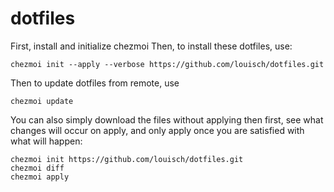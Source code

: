 # dotfiles

First, install and initialize chezmoi
Then, to install these dotfiles, use:
```
chezmoi init --apply --verbose https://github.com/louisch/dotfiles.git
```

Then to update dotfiles from remote, use
```
chezmoi update
```

You can also simply download the files without applying then first,
see what changes will occur on apply, and only apply once you are
satisfied with what will happen:
```
chezmoi init https://github.com/louisch/dotfiles.git
chezmoi diff
chezmoi apply
```
